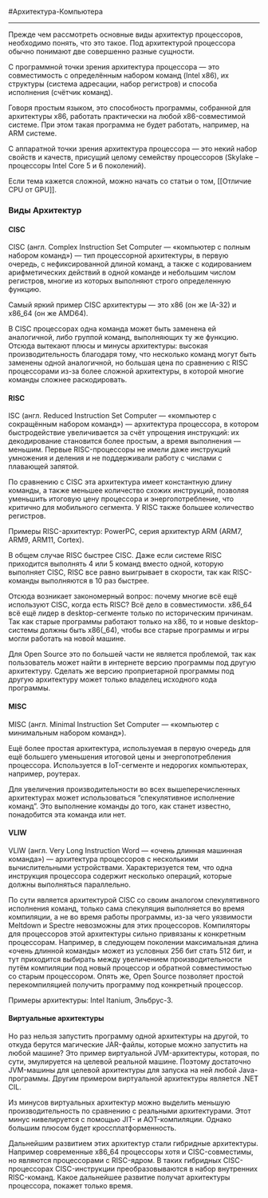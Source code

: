 #Архитектура-Компьютера

---

Прежде чем рассмотреть основные виды архитектур процессоров, необходимо понять, что это такое. Под архитектурой процессора обычно понимают две совершенно разные сущности.

С программной точки зрения архитектура процессора — это совместимость с определённым набором команд (Intel x86), их структуры (система адресации, набор регистров) и способа исполнения (счётчик команд).

Говоря простым языком, это способность программы, собранной для архитектуры x86, работать практически на любой x86-совместимой системе. При этом такая программа не будет работать, например, на ARM системе.

С аппаратной точки зрения архитектура процессора — это некий набор свойств и качеств, присущий целому семейству процессоров (Skylake – процессоры Intel Core 5 и 6 поколений).

Если тема кажется сложной, можно начать со статьи о том, [[Отличие CPU от GPU]].

### Виды Архитектур

#### CISC
CISC (англ. Complex Instruction Set Computer — «компьютер с полным набором команд») — тип процессорной архитектуры, в первую очередь, с нефиксированной длиной команд, а также с кодированием арифметических действий в одной команде и небольшим числом регистров, многие из которых выполняют строго определенную функцию.

Самый яркий пример CISC архитектуры — это x86 (он же IA-32) и x86_64 (он же AMD64).

В CISC процессорах одна команда может быть заменена ей аналогичной, либо группой команд, выполняющих ту же функцию. Отсюда вытекают плюсы и минусы архитектуры: высокая производительность благодаря тому, что несколько команд могут быть заменены одной аналогичной, но большая цена по сравнению с RISC процессорами из-за более сложной архитектуры, в которой многие команды сложнее раскодировать.

#### RISC
ISC (англ. Reduced Instruction Set Computer — «компьютер с сокращённым набором команд») — архитектура процессора, в котором быстродействие увеличивается за счёт упрощения инструкций: их декодирование становится более простым, а время выполнения — меньшим. Первые RISC-процессоры не имели даже инструкций умножения и деления и не поддерживали работу с числами с плавающей запятой.

По сравнению с CISC эта архитектура имеет константную длину команды, а также меньшее количество схожих инструкций, позволяя уменьшить итоговую цену процессора и энергопотребление, что критично для мобильного сегмента. У RISC также большее количество регистров.

Примеры RISC-архитектур: PowerPC, серия архитектур ARM (ARM7, ARM9, ARM11, Cortex).

В общем случае RISC быстрее CISC. Даже если системе RISC приходится выполнять 4 или 5 команд вместо одной, которую выполняет CISC, RISC все равно выигрывает в скорости, так как RISC-команды выполняются в 10 раз быстрее.

Отсюда возникает закономерный вопрос: почему многие всё ещё используют CISC, когда есть RISC? Всё дело в совместимости. x86_64 всё ещё лидер в desktop-сегменте только по историческим причинам. Так как старые программы работают только на x86, то и новые desktop-системы должны быть x86(_64), чтобы все старые программы и игры могли работать на новой машине.

Для Open Source это по большей части не является проблемой, так как пользователь может найти в интернете версию программы под другую архитектуру. Сделать же версию проприетарной программы под другую архитектуру может только владелец исходного кода программы.

#### MISC
MISC (англ. Minimal Instruction Set Computer — «компьютер с минимальным набором команд»).

Ещё более простая архитектура, используемая в первую очередь для ещё большего уменьшения итоговой цены и энергопотребления процессора. Используется в IoT-сегменте и недорогих компьютерах, например, роутерах.

Для увеличения производительности во всех вышеперечисленных архитектурах может использоваться “спекулятивное исполнение команд”. Это выполнение команды до того, как станет известно, понадобится эта команда или нет.

#### VLIW
VLIW (англ. Very Long Instruction Word — «очень длинная машинная команда») — архитектура процессоров с несколькими вычислительными устройствами. Характеризуется тем, что одна инструкция процессора содержит несколько операций, которые должны выполняться параллельно.

По сути является архитектурой CISC со своим аналогом спекулятивного исполнения команд, только сама спекуляция выполняется во время компиляции, а не во время работы программы, из-за чего уязвимости Meltdown и Spectre невозможны для этих процессоров. Компиляторы для процессоров этой архитектуры сильно привязаны к конкретным процессорам. Например, в следующем поколении максимальная длина «очень длинной команды» может из условных 256 бит стать 512 бит, и тут приходится выбирать между увеличением производительности путём компиляции под новый процессор и обратной совместимостью со старым процессором. Опять же, Open Sourсe позволяет простой перекомпиляцией получить программу под конкретный процессор.

Примеры архитектуры: Intel Itanium, Эльбрус-3.

#### Виртуальные архитектуры
Но раз нельзя запустить программу одной архитектуры на другой, то откуда берутся магические JAR-файлы, которые можно запустить на любой машине? Это пример виртуальной JVM-архитектуры, которая, по сути, эмулируется на целевой реальной машине. Поэтому достаточно JVM-машины для целевой архитектуры для запуска на ней любой Java-программы. Другим примером виртуальной архитектуры является .NET CIL.

Из минусов виртуальных архитектур можно выделить меньшую производительность по сравнению с реальными архитектурами. Этот минус нивелируется с помощью JIT- и AOT-компиляции. Однако большим плюсом будет кроссплатформенность.

Дальнейшим развитием этих архитектур стали гибридные архитектуры. Например современные x86_64 процессоры хотя и CISC-совместимы, но являются процессорами с RISC-ядром. В таких гибридных CISC-процессорах CISC-инструкции преобразовываются в набор внутренних RISC-команд. Какое дальнейшее развитие получат архитектуры процессора, покажет только время.